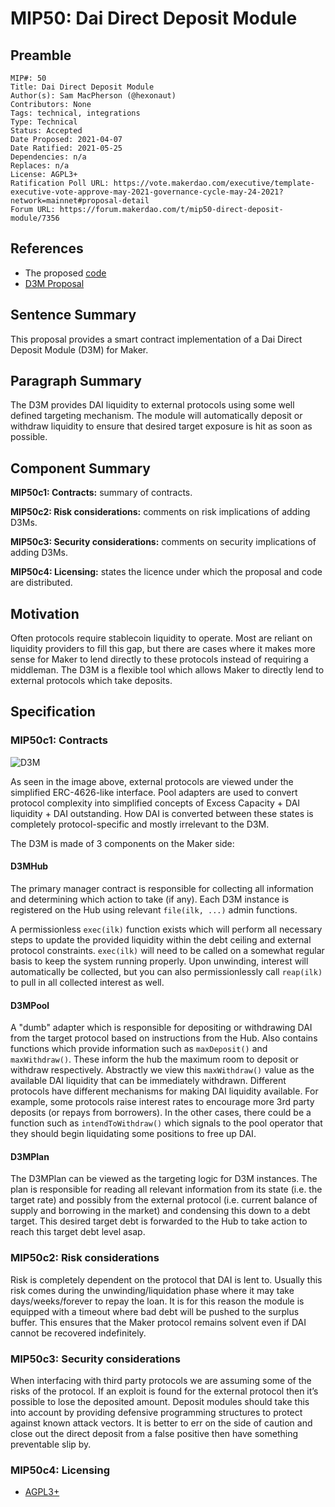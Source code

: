 # MIP50: Dai Direct Deposit Module

## Preamble

```
MIP#: 50
Title: Dai Direct Deposit Module
Author(s): Sam MacPherson (@hexonaut)
Contributors: None
Tags: technical, integrations
Type: Technical
Status: Accepted
Date Proposed: 2021-04-07
Date Ratified: 2021-05-25
Dependencies: n/a
Replaces: n/a
License: AGPL3+  
Ratification Poll URL: https://vote.makerdao.com/executive/template-executive-vote-approve-may-2021-governance-cycle-may-24-2021?network=mainnet#proposal-detail  
Forum URL: https://forum.makerdao.com/t/mip50-direct-deposit-module/7356
```

## References

* The proposed [code](https://github.com/makerdao/dss-direct-deposit)
* [D3M Proposal](https://forum.makerdao.com/t/discussion-direct-deposit-dai-module-d3m/7357)

## Sentence Summary

This proposal provides a smart contract implementation of a Dai Direct Deposit Module (D3M) for Maker.

## Paragraph Summary

The D3M provides DAI liquidity to external protocols using some well defined targeting mechanism. The module will automatically deposit or withdraw liquidity to ensure that desired target exposure is hit as soon as possible.

## Component Summary

**MIP50c1: Contracts:** summary of contracts.

**MIP50c2: Risk considerations:** comments on risk implications of adding D3Ms.

**MIP50c3: Security considerations:** comments on security implications of adding D3Ms.

**MIP50c4: Licensing:** states the licence under which the proposal and code are distributed.

## Motivation

Often protocols require stablecoin liquidity to operate. Most are reliant on liquidity providers to fill this gap, but there are cases where it makes more sense for Maker to lend directly to these protocols instead of requiring a middleman. The D3M is a flexible tool which allows Maker to directly lend to external protocols which take deposits.

## Specification

### MIP50c1: Contracts

![D3M](https://ipfs.io/ipfs/QmfAPBsAQbPoAiMB7vypuBwC41X5yrzYKNMUia4nGyoN23)

As seen in the image above, external protocols are viewed under the simplified ERC-4626-like interface. Pool adapters are used to convert protocol complexity into simplified concepts of Excess Capacity + DAI liquidity + DAI outstanding. How DAI is converted between these states is completely protocol-specific and mostly irrelevant to the D3M.

The D3M is made of 3 components on the Maker side:

#### D3MHub

The primary manager contract is responsible for collecting all information and determining which action to take (if any). Each D3M instance is registered on the Hub using relevant `file(ilk, ...)` admin functions.

A permissionless `exec(ilk)` function exists which will perform all necessary steps to update the provided liquidity within the debt ceiling and external protocol constraints. `exec(ilk)` will need to be called on a somewhat regular basis to keep the system running properly. Upon unwinding, interest will automatically be collected, but you can also permissionlessly call `reap(ilk)` to pull in all collected interest as well.

#### D3MPool

A "dumb" adapter which is responsible for depositing or withdrawing DAI from the target protocol based on instructions from the Hub. Also contains functions which provide information such as `maxDeposit()` and `maxWithdraw()`. These inform the hub the maximum room to deposit or withdraw respectively. Abstractly we view this `maxWithdraw()` value as the available DAI liquidity that can be immediately withdrawn. Different protocols have different mechanisms for making DAI liquidity available. For example, some protocols raise interest rates to encourage more 3rd party deposits (or repays from borrowers). In the other cases, there could be a function such as `intendToWithdraw()` which signals to the pool operator that they should begin liquidating some positions to free up DAI.

#### D3MPlan

The D3MPlan can be viewed as the targeting logic for D3M instances. The plan is responsible for reading all relevant information from its state (i.e. the target rate) and possibly from the external protocol (i.e. current balance of supply and borrowing in the market) and condensing this down to a debt target. This desired target debt is forwarded to the Hub to take action to reach this target debt level asap.

### MIP50c2: Risk considerations

Risk is completely dependent on the protocol that DAI is lent to. Usually this risk comes during the unwinding/liquidation phase where it may take days/weeks/forever to repay the loan. It is for this reason the module is equipped with a timeout where bad debt will be pushed to the surplus buffer. This ensures that the Maker protocol remains solvent even if DAI cannot be recovered indefinitely.

### MIP50c3: Security considerations

When interfacing with third party protocols we are assuming some of the risks of the protocol. If an exploit is found for the external protocol then it’s possible to lose the deposited amount. Deposit modules should take this into account by providing defensive programming structures to protect against known attack vectors. It is better to err on the side of caution and close out the direct deposit from a false positive then have something preventable slip by.

### MIP50c4: Licensing

- [AGPL3+](https://www.gnu.org/licenses/agpl-3.0.en.html)
